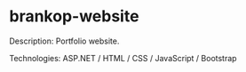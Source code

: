 # brankop-website

Description:
Portfolio website.

Technologies:
ASP.NET /
HTML /
CSS /
JavaScript /
Bootstrap
